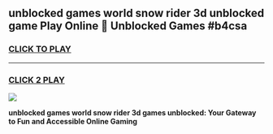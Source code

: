 
## unblocked games world snow rider 3d unblocked game Play Online 👋 Unblocked Games #b4csa
<h3>
<a href="https://premium.freeplayer.one?title=unblocked_games_world_snow_rider_3d&ref=21F">CLICK TO PLAY</a></h3>
<hr>

<h3>
<a href="https://premium.freeplayer.one?title=unblocked_games_world_snow_rider_3d&ref=21F">CLICK 2 PLAY</a>
  
</h3>

<a href="https://premium.freeplayer.one?title=unblocked_games_world_snow_rider_3d&ref=21F/"><img src="https://clearcache.store/games.png"></a>


**unblocked games world snow rider 3d games unblocked: Your Gateway to Fun and Accessible Online Gaming**
